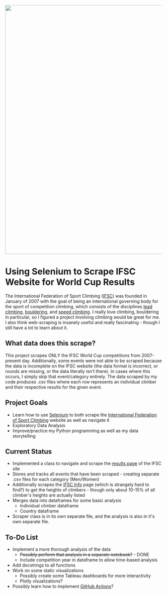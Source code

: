 <div>
  <img src = "https://cdn.ifsc-climbing.org/images/News/Placeholders/IFSC_News_-_IFSC_placeholder.jpg" width = "800">
</div>

# Using Selenium to Scrape IFSC Website for World Cup Results

The International Federation of Sport Climbing ([IFSC](https://en.wikipedia.org/wiki/International_Federation_of_Sport_Climbing)) was founded in January of 2007 with the goal of being an international governing body for the sport of competition climbing, which consists of the disciplines [lead climbing](https://en.wikipedia.org/wiki/Lead_climbing), [bouldering](https://en.wikipedia.org/wiki/Bouldering), and [speed climbing](https://en.wikipedia.org/wiki/Speed_climbing).
I really love climbing, bouldering in particular, so I figured a project involving climbing would be great for me. I also think web-scraping is insanely useful and really fascinating - though I still have a lot to learn about it.

## What data does this scrape?
This project scrapes ONLY the IFSC World Cup competitions from 2007-present day. Additionally, some events were not able to be scraped because the data is incomplete on the IFSC website (the data format is incorrect, or rounds are missing, or the data literally isn't there). In cases where this occurs, I simply skip that event/category entirely. The data scraped by my code produces .csv files where each row represents an individual climber and their respective results for the given event.

## Project Goals
* Learn how to use [Selenium](https://www.selenium.dev/) to both scrape the [International Federation of Sport Climbing](https://www.ifsc-climbing.org/) website as well as navigate it
* Exploratory Data Analysis
* Improve/practice my Python programming as well as my data storytelling

## Current Status
* Implemented a class to navigate and scrape the [results page](https://www.ifsc-climbing.org/index.php/world-competition/last-result) of the IFSC site
* Stores and tracks all events that have been scraped - creating separate .csv files for each category (Men/Women)
* Additionally scrapes the [IFSC Info](https://ifsc.results.info/#/) page (which is strangely hard to find?) to get the heights of climbers - though only about 10-15% of all climber's heights are actually listed
* Merges data into dataframes for some basic analysis
  * Individual climber dataframe
  * Country dataframe
* Scraper class is in its own separate file, and the analysis is also in it's own separate file.

## To-Do List
* Implement a more thorough analysis of the data
  * ~~Possibly perform that analysis in a separate notebook?~~ - DONE
  * Include competition year in dataframe to allow time-based analysis
* Add docstrings to all functions
* Work on some static visualizations
  * Possibly create some Tableau dashboards for more interactivity
  * Plotly visualizations?
* Possibly learn how to implement [GitHub Actions](https://github.com/features/actions)?

